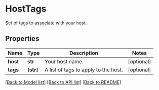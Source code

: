 # HostTags

Set of tags to associate with your host.
## Properties
Name | Type | Description | Notes
------------ | ------------- | ------------- | -------------
**host** | **str** | Your host name. | [optional] 
**tags** | **[str]** | A list of tags to apply to the host. | [optional] 

[[Back to Model list]](README.md#documentation-for-models) [[Back to API list]](README.md#documentation-for-api-endpoints) [[Back to README]](README.md)



